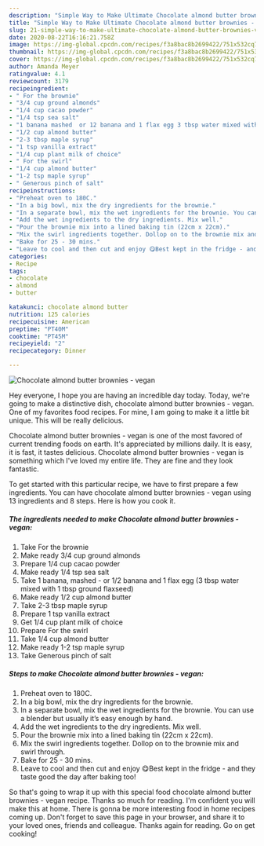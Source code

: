 ```yaml
---
description: "Simple Way to Make Ultimate Chocolate almond butter brownies - vegan"
title: "Simple Way to Make Ultimate Chocolate almond butter brownies - vegan"
slug: 21-simple-way-to-make-ultimate-chocolate-almond-butter-brownies-vegan
date: 2020-08-22T16:16:21.758Z
image: https://img-global.cpcdn.com/recipes/f3a8bac8b2699422/751x532cq70/chocolate-almond-butter-brownies-vegan-recipe-main-photo.jpg
thumbnail: https://img-global.cpcdn.com/recipes/f3a8bac8b2699422/751x532cq70/chocolate-almond-butter-brownies-vegan-recipe-main-photo.jpg
cover: https://img-global.cpcdn.com/recipes/f3a8bac8b2699422/751x532cq70/chocolate-almond-butter-brownies-vegan-recipe-main-photo.jpg
author: Amanda Meyer
ratingvalue: 4.1
reviewcount: 3179
recipeingredient:
- " For the brownie"
- "3/4 cup ground almonds"
- "1/4 cup cacao powder"
- "1/4 tsp sea salt"
- "1 banana mashed  or 12 banana and 1 flax egg 3 tbsp water mixed with 1 tbsp ground flaxseed"
- "1/2 cup almond butter"
- "2-3 tbsp maple syrup"
- "1 tsp vanilla extract"
- "1/4 cup plant milk of choice"
- " For the swirl"
- "1/4 cup almond butter"
- "1-2 tsp maple syrup"
- " Generous pinch of salt"
recipeinstructions:
- "Preheat oven to 180C."
- "In a big bowl, mix the dry ingredients for the brownie."
- "In a separate bowl, mix the wet ingredients for the brownie. You can use a blender but usually it’s easy enough by hand."
- "Add the wet ingredients to the dry ingredients. Mix well."
- "Pour the brownie mix into a lined baking tin (22cm x 22cm)."
- "Mix the swirl ingredients together. Dollop on to the brownie mix and swirl through."
- "Bake for 25 - 30 mins."
- "Leave to cool and then cut and enjoy 😋Best kept in the fridge - and they taste good the day after baking too!"
categories:
- Recipe
tags:
- chocolate
- almond
- butter

katakunci: chocolate almond butter 
nutrition: 125 calories
recipecuisine: American
preptime: "PT40M"
cooktime: "PT45M"
recipeyield: "2"
recipecategory: Dinner

---
```



![Chocolate almond butter brownies - vegan](https://img-global.cpcdn.com/recipes/f3a8bac8b2699422/751x532cq70/chocolate-almond-butter-brownies-vegan-recipe-main-photo.jpg)

Hey everyone, I hope you are having an incredible day today. Today, we're going to make a distinctive dish, chocolate almond butter brownies - vegan. One of my favorites food recipes. For mine, I am going to make it a little bit unique. This will be really delicious.



Chocolate almond butter brownies - vegan is one of the most favored of current trending foods on earth. It's appreciated by millions daily. It is easy, it is fast, it tastes delicious. Chocolate almond butter brownies - vegan is something which I've loved my entire life. They are fine and they look fantastic.


To get started with this particular recipe, we have to first prepare a few ingredients. You can have chocolate almond butter brownies - vegan using 13 ingredients and 8 steps. Here is how you cook it.

<!--inarticleads1-->

##### The ingredients needed to make Chocolate almond butter brownies - vegan:

1. Take  For the brownie
1. Make ready 3/4 cup ground almonds
1. Prepare 1/4 cup cacao powder
1. Make ready 1/4 tsp sea salt
1. Take 1 banana, mashed - or 1/2 banana and 1 flax egg (3 tbsp water mixed with 1 tbsp ground flaxseed)
1. Make ready 1/2 cup almond butter
1. Take 2-3 tbsp maple syrup
1. Prepare 1 tsp vanilla extract
1. Get 1/4 cup plant milk of choice
1. Prepare  For the swirl
1. Take 1/4 cup almond butter
1. Make ready 1-2 tsp maple syrup
1. Take  Generous pinch of salt




<!--inarticleads2-->

##### Steps to make Chocolate almond butter brownies - vegan:

1. Preheat oven to 180C.
1. In a big bowl, mix the dry ingredients for the brownie.
1. In a separate bowl, mix the wet ingredients for the brownie. You can use a blender but usually it’s easy enough by hand.
1. Add the wet ingredients to the dry ingredients. Mix well.
1. Pour the brownie mix into a lined baking tin (22cm x 22cm).
1. Mix the swirl ingredients together. Dollop on to the brownie mix and swirl through.
1. Bake for 25 - 30 mins.
1. Leave to cool and then cut and enjoy 😋Best kept in the fridge - and they taste good the day after baking too!




So that's going to wrap it up with this special food chocolate almond butter brownies - vegan recipe. Thanks so much for reading. I'm confident you will make this at home. There is gonna be more interesting food in home recipes coming up. Don't forget to save this page in your browser, and share it to your loved ones, friends and colleague. Thanks again for reading. Go on get cooking!
